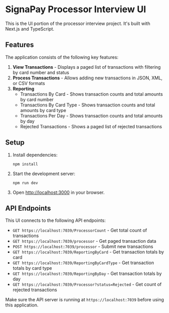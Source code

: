 # SignaPay Processor Interview UI

This is the UI portion of the processor interview project. It's built with Next.js and TypeScript.

## Features

The application consists of the following key features:

1. **View Transactions** - Displays a paged list of transactions with filtering by card number and status
2. **Process Transactions** - Allows adding new transactions in JSON, XML, or CSV formats
3. **Reporting**
   - Transactions By Card - Shows transaction counts and total amounts by card number
   - Transactions By Card Type - Shows transaction counts and total amounts by card type
   - Transactions Per Day - Shows transaction counts and total amounts by day
   - Rejected Transactions - Shows a paged list of rejected transactions

## Setup

1. Install dependencies:
   ```
   npm install
   ```

2. Start the development server:
   ```
   npm run dev
   ```

3. Open [http://localhost:3000](http://localhost:3000) in your browser.

## API Endpoints

This UI connects to the following API endpoints:

- `GET https://localhost:7039/ProcessorCount` - Get total count of transactions
- `GET https://localhost:7039/processor` - Get paged transaction data
- `POST https://localhost:7039/processor` - Submit new transactions
- `GET https://localhost:7039/ReportingByCard` - Get transaction totals by card
- `GET https://localhost:7039/ReportingByCardType` - Get transaction totals by card type
- `GET https://localhost:7039/ReportingByDay` - Get transaction totals by day
- `GET https://localhost:7039/Processor?status=Rejected` - Get count of rejected transactions

Make sure the API server is running at `https://localhost:7039` before using this application.
